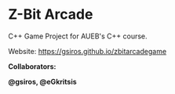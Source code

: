 # Z-Bit Arcade
C++ Game Project for AUEB's C++ course.

Website: https://gsiros.github.io/zbitarcadegame

<b>Collaborators<b/>:

@gsiros, @eGkritsis
